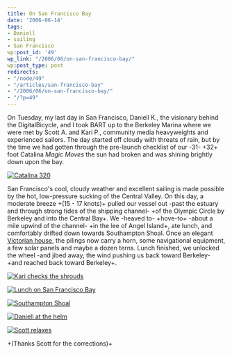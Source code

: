 ```yaml
---
title: On San Francisco Bay
date: '2006-06-14'
tags:
- Daniell
- sailing
- San Francisco
wp:post_id: '49'
wp_link: "/2006/06/on-san-francisco-bay/"
wp:post_type: post
redirects:
- "/node/49"
- "/articles/san-francisco-bay"
- "/2006/06/on-san-francisco-bay/"
- "/?p=49"
---
```


On Tuesday, my last day in San Francisco, Daniell K., the visionary behind the DigitalBicycle, and I took BART up to the Berkeley Marina where we were met by Scott A. and Kari P., community media heavyweights and experienced sailors. The day started off cloudy with threats of rain, but by the time we had gotten through the pre-launch checklist of our -31- +32+ foot Catalina _Magic Moves_ the sun had broken and was shining brightly down upon the bay.

[ ![Catalina 320](http://static.flickr.com/50/167380891_1746b2dd8c_m.jpg) ](http://www.flickr.com/photos/87923401@N00/167380891/ "Photo Sharing")

San Francisco's cool, cloudy weather and excellent sailing is made possible by the hot, low-pressure sucking of the Central Valley. On this day, a moderate breeze +(15 - 17 knots)+ pulled our vessel out -past the estuary and through strong tides of the shipping channel- +of the Olympic Circle by Berkeley and into the Central Bay+. We -heaved to- +hove-to+ -about a mile upwind of the channel- +in the lee of Angel Island+, ate lunch, and comfortably drifted down towards Southampton Shoal. Once an elegant [Victorian house](http://www.uscg.mil/hq/g-cp/history/WEBLIGHTHOUSES/southamptonshoals.JPG), the pilings now carry a horn, some navigational equipment, a few solar panels and maybe a dozen terns. Lunch finished, we unlocked the wheel -and jibed away, the wind pushing us back toward Berkeley- +and reached back toward Berkeley+.

[ ![Kari checks the shrouds](http://static.flickr.com/59/167380335_d32886b7b1_s.jpg) ](http://www.flickr.com/photos/87923401@N00/167380335/ "Photo Sharing")

[ ![Lunch on San Francisco Bay](http://static.flickr.com/22/167380517_5ab39e0a35_s.jpg) ](http://www.flickr.com/photos/87923401@N00/167380517/ "Photo Sharing")

[ ![Southampton Shoal](http://static.flickr.com/71/167381074_6d55abe324_s.jpg) ](http://www.flickr.com/photos/87923401@N00/167381074/ "Photo Sharing")

[ ![Daniell at the helm](http://static.flickr.com/75/167381260_aa53a9fe75_s.jpg) ](http://www.flickr.com/photos/87923401@N00/167381260/ "Photo Sharing")

[ ![Scott relaxes](http://static.flickr.com/76/167380727_2589d669c6_s.jpg) ](http://www.flickr.com/photos/87923401@N00/167380727/ "Photo Sharing")

+(Thanks Scott for the corrections)+

